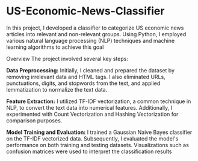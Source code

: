 # US-Economic-News-Classifier

In this project, I developed a classifier to categorize US economic news articles into relevant and non-relevant groups. Using Python, I employed various natural language processing (NLP) techniques and machine learning algorithms to achieve this goal

Overview
The project involved several key steps:

**Data Preprocessing:**
Initially, I cleaned and prepared the dataset by removing irrelevant data and HTML tags. I also eliminated URLs, punctuations, digits, and stopwords from the text, and applied lemmatization to normalize the text data.

**Feature Extraction:** 
I utilized TF-IDF vectorization, a common technique in NLP, to convert the text data into numerical features. Additionally, I experimented with Count Vectorization and Hashing Vectorization for comparison purposes.

**Model Training and Evaluation:** I trained a Gaussian Naive Bayes classifier on the TF-IDF vectorized data. Subsequently, I evaluated the model's performance on both training and testing datasets. Visualizations such as confusion matrices were used to interpret the classification results






